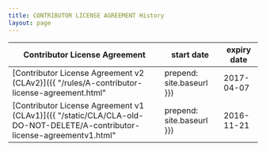 ```yaml
---
title: CONTRIBUTOR LICENSE AGREEMENT History
layout: page
---
```


Contributor License Agreement | start date | expiry date
---|---|---
[Contributor License Agreement v2 (CLAv2)]({{ "/rules/A-contributor-license-agreement.html" | prepend: site.baseurl }}) | 2017-04-07 | current
[Contributor License Agreement v1 (CLAv1)]({{ "/static/CLA/CLA-old-DO-NOT-DELETE/A-contributor-license-agreementv1.html" | prepend: site.baseurl }}) | 2016-11-21 | 2017-04-06

